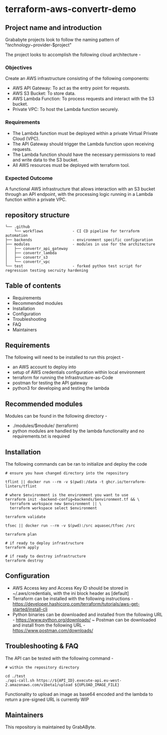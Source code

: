 # terraform-aws-convertr-demo

## Project name and introduction
Grababyte projects look to follow the naming pattern of "$technology-$provider-$project"

The project looks to accomplish the following cloud architecture -

### Objectives

Create an AWS infrastructure consisting of the following components:

- AWS API Gateway: To act as the entry point for requests.
- AWS S3 Bucket: To store data.
- AWS Lambda Function: To process requests and interact with the S3 bucket.
- Private VPC: To host the Lambda function securely.

### Requirements

- The Lambda function must be deployed within a private Virtual Private Cloud (VPC).
- The API Gateway should trigger the Lambda function upon receiving requests.
- The Lambda function should have the necessary permissions to read and write data to
the S3 bucket.
- All AWS resources must be deployed with terraform tool.

### Expected Outcome

A functional AWS infrastructure that allows interaction with an S3 bucket through an API
endpoint, with the processing logic running in a Lambda function within a private VPC.

## repository structure

```
└── .github
    └── workflows             - CI CD pipeline for terraform automation
├── backends                  - environment specific configuration
├── modules                   - modules in use for the architecture
│   ├── convertr_api_gateway
│   ├── convertr_lambda
│   ├── convertr_s3
│   └── convertr_vpc
└── test                      - forked python test script for regression testing secruity hardening
```

## Table of contents

- Requirements
- Recommended modules
- Installation
- Configuration
- Troubleshooting
- FAQ
- Maintainers

## Requirements

The following will need to be installed to run this project -

- an AWS account to deploy into 
- setup of AWS credentials configuration within local environment
- terraform for running the Infrastructure-as-Code
- postman for testing the API gateway
- python3 for developing and testing the lambda

## Recommended modules

Modules can be found in the following directory -

- ./modules/$module/ (terraform)
- python modules are handled by the lambda functionality and no requirements.txt is required

## Installation

The following commands can be ran to initialize and deploy the code

```
# ensure you have changed directory into the repository

tflint || docker run --rm -v $(pwd):/data -t ghcr.io/terraform-linters/tflint

# where $environment is the environment you want to use
terraform init -backend-config=backends/$environment.tf && \
  terraform workspace new $environment || \
  terraform workspace select $environment

terraform validate

tfsec || docker run --rm -v $(pwd):/src aquasec/tfsec /src

terraform plan

# if ready to deploy infrastructure
terraform apply

# if ready to destroy infrastructure
terraform destroy
```

## Configuration

- AWS Access key and Access Key ID should be stored in ~/.aws/credentials, with the ini block header as [default]
- Terraform can be installed with the following instructions - https://developer.hashicorp.com/terraform/tutorials/aws-get-started/install-cli
- Python binaries can be downloaded and installed from the following URL - https://www.python.org/downloads/
~ Postman can be downloaded and install from the following URL - https://www.postman.com/downloads/

## Troubleshooting & FAQ

The API can be tested with the following command -

```
# within the repository directory

cd ./test
./api-call.sh https://${API_ID}.execute-api.eu-west-2.amazonaws.com/v1beta1/upload ${UPLOAD_IMAGE_FILE}
```

Functionality to upload an image as base64 encoded and the lambda to return a pre-signed URL is currently WIP

## Maintainers

This repository is maintained by GrabAByte.
